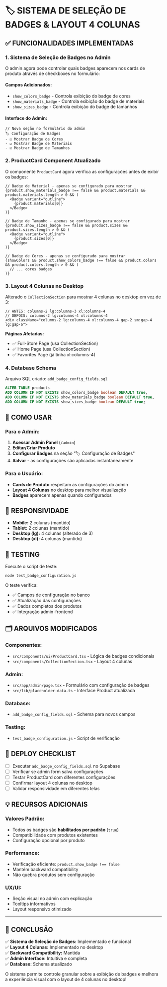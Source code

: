 # 🏷️ SISTEMA DE SELEÇÃO DE BADGES & LAYOUT 4 COLUNAS

## ✅ FUNCIONALIDADES IMPLEMENTADAS

### 1. **Sistema de Seleção de Badges no Admin**

O admin agora pode controlar quais badges aparecem nos cards de produto através de checkboxes no formulário:

#### **Campos Adicionados:**
- `show_colors_badge` - Controla exibição do badge de cores
- `show_materials_badge` - Controla exibição do badge de materiais  
- `show_sizes_badge` - Controla exibição do badge de tamanhos

#### **Interface do Admin:**
```tsx
// Nova seção no formulário do admin
🏷️ Configuração de Badges
- ☑️ Mostrar Badge de Cores
- ☑️ Mostrar Badge de Materiais
- ☑️ Mostrar Badge de Tamanhos
```

### 2. **ProductCard Component Atualizado**

O componente `ProductCard` agora verifica as configurações antes de exibir os badges:

```tsx
// Badge de Material - apenas se configurado para mostrar
{product.show_materials_badge !== false && product.materials && product.materials.length > 0 && (
  <Badge variant="outline">
    {product.materials[0]}
  </Badge>
)}

// Badge de Tamanho - apenas se configurado para mostrar  
{product.show_sizes_badge !== false && product.sizes && product.sizes.length > 0 && (
  <Badge variant="outline">
    {product.sizes[0]}
  </Badge>
)}

// Badge de Cores - apenas se configurado para mostrar
{showColors && product.show_colors_badge !== false && product.colors && product.colors.length > 0 && (
  // ... cores badges
)}
```

### 3. **Layout 4 Colunas no Desktop**

Alterado o `CollectionSection` para mostrar 4 colunas no desktop em vez de 3:

```tsx
// ANTES: columns-2 lg:columns-3 xl:columns-4
// DEPOIS: columns-2 lg:columns-4 xl:columns-4
<div className="columns-2 lg:columns-4 xl:columns-4 gap-2 sm:gap-4 lg:gap-6">
```

**Páginas Afetadas:**
- ✅ Full-Store Page (usa CollectionSection)
- ✅ Home Page (usa CollectionSection)  
- ✅ Favorites Page (já tinha xl:columns-4)

### 4. **Database Schema**

Arquivo SQL criado: `add_badge_config_fields.sql`

```sql
ALTER TABLE products 
ADD COLUMN IF NOT EXISTS show_colors_badge boolean DEFAULT true,
ADD COLUMN IF NOT EXISTS show_materials_badge boolean DEFAULT true,
ADD COLUMN IF NOT EXISTS show_sizes_badge boolean DEFAULT true;
```

## 🎯 COMO USAR

### **Para o Admin:**

1. **Acessar Admin Panel** (`/admin`)
2. **Editar/Criar Produto**
3. **Configurar Badges** na seção "🏷️ Configuração de Badges"
4. **Salvar** - as configurações são aplicadas instantaneamente

### **Para o Usuário:**

- **Cards de Produto** respeitam as configurações do admin
- **Layout 4 Colunas** no desktop para melhor visualização
- **Badges** aparecem apenas quando configurados

## 📱 RESPONSIVIDADE

- **Mobile:** 2 colunas (mantido)
- **Tablet:** 2 colunas (mantido)  
- **Desktop (lg):** 4 colunas (alterado de 3)
- **Desktop (xl):** 4 colunas (mantido)

## 🧪 TESTING

Execute o script de teste:
```bash
node test_badge_configuration.js
```

O teste verifica:
- ✅ Campos de configuração no banco
- ✅ Atualização das configurações
- ✅ Dados completos dos produtos
- ✅ Integração admin-frontend

## 🗂️ ARQUIVOS MODIFICADOS

### **Componentes:**
- `src/components/ui/ProductCard.tsx` - Lógica de badges condicionais
- `src/components/CollectionSection.tsx` - Layout 4 colunas

### **Admin:**
- `src/app/admin/page.tsx` - Formulário com configuração de badges
- `src/lib/placeholder-data.ts` - Interface Product atualizada

### **Database:**
- `add_badge_config_fields.sql` - Schema para novos campos

### **Testing:**
- `test_badge_configuration.js` - Script de verificação

## 🚀 DEPLOY CHECKLIST

- [ ] Executar `add_badge_config_fields.sql` no Supabase
- [ ] Verificar se admin form salva configurações
- [ ] Testar ProductCard com diferentes configurações
- [ ] Confirmar layout 4 colunas no desktop
- [ ] Validar responsividade em diferentes telas

## 💡 RECURSOS ADICIONAIS

### **Valores Padrão:**
- Todos os badges são **habilitados por padrão** (`true`)
- Compatibilidade com produtos existentes
- Configuração opcional por produto

### **Performance:**
- Verificação eficiente: `product.show_badge !== false`
- Mantém backward compatibility
- Não quebra produtos sem configuração

### **UX/UI:**
- Seção visual no admin com explicação
- Tooltips informativos
- Layout responsivo otimizado

---

## 🎉 CONCLUSÃO

✅ **Sistema de Seleção de Badges:** Implementado e funcional  
✅ **Layout 4 Colunas:** Implementado no desktop  
✅ **Backward Compatibility:** Mantida  
✅ **Admin Interface:** Intuitiva e completa  
✅ **Database:** Schema atualizado  

O sistema permite controle granular sobre a exibição de badges e melhora a experiência visual com o layout de 4 colunas no desktop!
